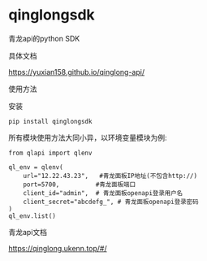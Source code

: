 # qinglongsdk

青龙api的python SDK

具体文档

https://yuxian158.github.io/qinglong-api/

使用方法

安装

```
pip install qinglongsdk
```

所有模块使用方法大同小异，以环境变量模块为例:

```
from qlapi import qlenv

ql_env = qlenv(
    url="12.22.43.23",   #青龙面板IP地址(不包含http://)
    port=5700,			#青龙面板端口
    client_id="admin",  # 青龙面板openapi登录用户名
    client_secret="abcdefg_", # 青龙面板openapi登录密码
)
ql_env.list()
```

青龙api文档

https://qinglong.ukenn.top/#/


